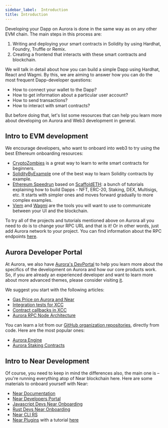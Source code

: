 ```yaml
---
sidebar_label: 	Introduction
title: Introduction
---
```


Developing your Dapp on Aurora is done in the same way as on any other EVM chain. The main steps in this process are:

1. Writing and deploying your smart contracts in Solidity by using Hardhat, Foundry, Truffle or Remix.
2. Creating a frontend that interacts with these smart contracts and blockchain.

We will talk in detail about how you can build a simple Dapp using Hardhat, React and Wagmi. By this, we are aiming to answer how you can do the most frequent Dapp-developer questions:

- How to connect your wallet to the Dapp?
- How to get information about a particular user account?
- How to send transactions?
- How to interact with smart contracts?

But before doing that, let's list some resources that can help you learn more about developing on Aurora and Web3 development in general.


## Intro to EVM development

We encourage developers, who want to onboard into web3 to try using the best Ethereum onboarding resources:

- [CryptoZombies](https://cryptozombies.io/) is a great way to learn to write smart contracts for beginners.
- [SolidityByExample](https://solidity-by-example.org/) one of the best way to learn Solidity contracts by example.
- [Ethereum Speedrun](https://speedrunethereum.com/) based on [ScaffoldETH](https://scaffoldeth.io/): a bunch of tutorials explaining how to build Dapps - NFT, ERC-20, Staking, DEX, Multisigs, etc. It starts with simpler ones and moves forward gradually to more complex examples. 
- [Viem](https://viem.sh/docs/introduction) and [Wagmi](https://wagmi.sh/react/why) are the tools you will want to use to communicate between your UI and the blockchain.

To try all of the projects and tutorials mentioned above on Aurora all you need to do is to change your RPC URL and that is it! Or in other words, just add Aurora network to your project. You can find information about the RPC endpoints [here](/dev-reference/network-endpoints).

## Aurora Developer Portal

At Aurora, we also have [Aurora's DevPortal](https://dev.aurora.dev/) to help you learn more about the specifics of the development on Aurora and how our core products work.
So, if you are already an experienced developer and want to learn more about more advanced themes, please consider visiting [it](https://dev.aurora.dev/).

 We suggest you start with the following articles:

- [Gas Price on Aurora and Near](https://dev.aurora.dev/posts/evm-gas-near-gas-on-aurora)
- [Integration tests for XCC](https://dev.aurora.dev/posts/communication-from-aurora-to-near-local-testing)
- [Contract callbacks in XCC](https://dev.aurora.dev/posts/contract-callbacks-in-xcc)
- [Aurora RPC Node Architecture](https://dev.aurora.dev/posts/spinning-up-your-own-aurora-node)

You can learn a lot from our [GitHub organization repositories](https://github.com/aurora-is-near), directly from code. Here are the most popular ones:

- [Aurora Engine](https://github.com/aurora-is-near/aurora-engine/)
- [Aurora Staking Contracts](https://github.com/aurora-is-near/aurora-staking-contracts/tree/main/docs)

## Intro to Near Development

Of course, you need to keep in mind the differences also, the main one is – you're running everything atop of Near blockchain here. Here are some materials to onboard yourself with Near:

- [Near Documentation](https://docs.near.org/)
- [Near Developers Portal](https://pages.near.org/developers/)
- [Javascript Devs Near Onboarding](https://docs.near.org/build/web3-apps/quickstart)
- [Rust Devs Near Onboarding](https://docs.near.org/sdk/rust/introduction)
- [Near CLI RS](https://github.com/near/near-cli-rs)
- [Near Plugins](https://github.com/Near-One/near-plugins) with a tutorial [here](https://dev.aurora.dev/posts/plugins-for-smart-contract-devs-building-on-near)
